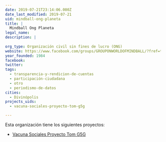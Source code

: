 ```yaml
---
date: 2019-07-21T23:14:06.000Z
date_last_modified: 2019-07-21
uid: mindball-ong-planeta
title: |
  Mindball Ong Planeta
legal_name: 
description: |
  
org_type: Organización civil sin fines de lucro (ONG)
website: https://www.facebook.com/groups/GROUPONWORLDOFMINDBALL/?fref=ts
year_founded: 1984
facebook: 
twitter: 
tags:
  - transparencia-y-rendicion-de-cuentas
  - participación-ciudadana
  - otro
  - periodismo-de-datos
cities: 
  - Divinópolis
projects_uids:
  - vacuna-sociales-proyecto-tom-g5g

---
```


Esta organización tiene los siguientes proyectos:

- [Vacuna Sociales Proyecto Tom G5G](/proyectos/vacuna-sociales-proyecto-tom-g5g)
